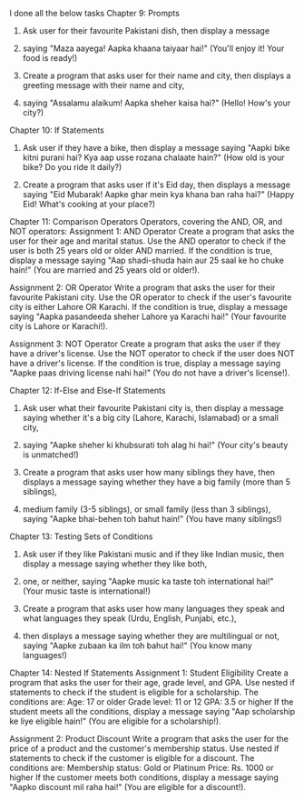  I done all the below tasks
 Chapter 9: Prompts
1. Ask user for their favourite Pakistani dish, then display a message
2. saying "Maza aayega! Aapka khaana taiyaar hai!" (You'll enjoy it! Your food is ready!)


3. Create a program that asks user for their name and city, then displays a greeting message with their name and city,
4.  saying "Assalamu alaikum! Aapka sheher kaisa hai?" (Hello! How's your city?)

Chapter 10: If Statements
1. Ask user if they have a bike, then display a message saying "Aapki bike kitni purani hai? Kya aap usse rozana chalaate hain?" (How old is your bike? Do you ride it daily?)

2. Create a program that asks user if it's Eid day, then displays a message saying "Eid Mubarak! Aapke ghar mein kya khana ban raha hai?" (Happy Eid! What's cooking at your place?)

Chapter 11: Comparison Operators
Operators, covering the AND, OR, and NOT operators:
Assignment 1: AND Operator
Create a program that asks the user for their age and marital status. Use the AND operator to check if the user is both 25 years old or older AND married. 
If the condition is true, display a message saying "Aap shadi-shuda hain aur 25 saal ke ho chuke hain!" (You are married and 25 years old or older!).

Assignment 2: OR Operator
Write a program that asks the user for their favourite Pakistani city. Use the OR operator to check if the user's favourite city is either Lahore OR Karachi.
If the condition is true, display a message saying "Aapka pasandeeda sheher Lahore ya Karachi hai!" (Your favourite city is Lahore or Karachi!).

Assignment 3: NOT Operator
Create a program that asks the user if they have a driver's license. Use the NOT operator to check if the user does NOT have a driver's license. If the condition is true, 
display a message saying "Aapke paas driving license nahi hai!" (You do not have a driver's license!).

Chapter 12: If-Else and Else-If Statements
1. Ask user what their favourite Pakistani city is, then display a message saying whether it's a big city (Lahore, Karachi, Islamabad) or a small city,
2. saying "Aapke sheher ki khubsurati toh alag hi hai!" (Your city's beauty is unmatched!)

3. Create a program that asks user how many siblings they have, then displays a message saying whether they have a big family (more than 5 siblings),
4.  medium family (3-5 siblings), or small family (less than 3 siblings), saying "Aapke bhai-behen toh bahut hain!" (You have many siblings!)

Chapter 13: Testing Sets of Conditions
1. Ask user if they like Pakistani music and if they like Indian music, then display a message saying whether they like both,
2.  one, or neither, saying "Aapke music ka taste toh international hai!" (Your music taste is international!)

3. Create a program that asks user how many languages they speak and what languages they speak (Urdu, English, Punjabi, etc.),
4.  then displays a message saying whether they are multilingual or not, saying "Aapke zubaan ka ilm toh bahut hai!" (You know many languages!)



Chapter 14: Nested If Statements
Assignment 1: Student Eligibility
Create a program that asks the user for their age, grade level, and GPA. Use nested if statements to 
check if the student is eligible for a scholarship. The conditions are:
Age: 17 or older
Grade level: 11 or 12
GPA: 3.5 or higher
If the student meets all the conditions, display a message saying "Aap scholarship ke 
liye eligible hain!" (You are eligible for a scholarship!).

Assignment 2: Product Discount
Write a program that asks the user for the price of a product and the customer's membership status.
Use nested if statements to check if the customer is eligible for a discount. The conditions are:
Membership status: Gold or Platinum
Price: Rs. 1000 or higher
If the customer meets both conditions, display a message saying "Aapko discount mil raha hai!" (You are eligible for a discount!).
